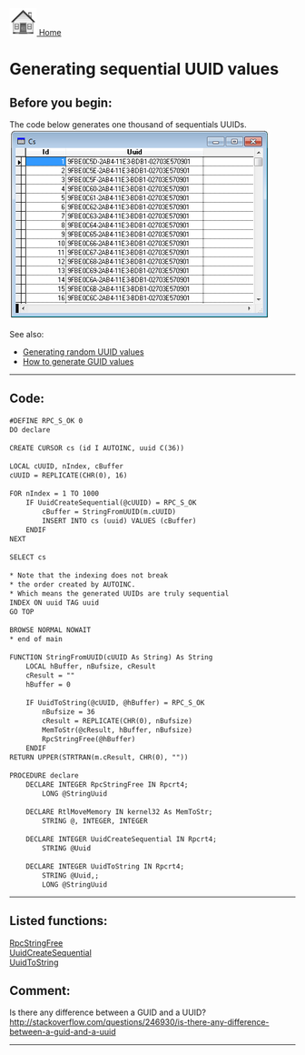 [<img src="../images/home.png"> Home ](https://github.com/VFPX/Win32API)  

# Generating sequential UUID values

## Before you begin:
The code below generates one thousand of sequentials UUIDs.  
![](../images/sequential_uuids.png)  

See also:

* [Generating random UUID values](sample_024.md)  
* [How to generate GUID values](sample_456.md)  
  
***  


## Code:
```foxpro  
#DEFINE RPC_S_OK 0
DO declare

CREATE CURSOR cs (id I AUTOINC, uuid C(36))

LOCAL cUUID, nIndex, cBuffer
cUUID = REPLICATE(CHR(0), 16)

FOR nIndex = 1 TO 1000
	IF UuidCreateSequential(@cUUID) = RPC_S_OK
		cBuffer = StringFromUUID(m.cUUID)
		INSERT INTO cs (uuid) VALUES (cBuffer)
	ENDIF
NEXT

SELECT cs

* Note that the indexing does not break
* the order created by AUTOINC.
* Which means the generated UUIDs are truly sequential
INDEX ON uuid TAG uuid
GO TOP

BROWSE NORMAL NOWAIT
* end of main

FUNCTION StringFromUUID(cUUID As String) As String
	LOCAL hBuffer, nBufsize, cResult
	cResult = ""
	hBuffer = 0

	IF UuidToString(@cUUID, @hBuffer) = RPC_S_OK
		nBufsize = 36
		cResult = REPLICATE(CHR(0), nBufsize)
		MemToStr(@cResult, hBuffer, nBufsize)
		RpcStringFree(@hBuffer)
	ENDIF
RETURN UPPER(STRTRAN(m.cResult, CHR(0), ""))

PROCEDURE declare
	DECLARE INTEGER RpcStringFree IN Rpcrt4;
		LONG @StringUuid
		
	DECLARE RtlMoveMemory IN kernel32 As MemToStr;
		STRING @, INTEGER, INTEGER
		
	DECLARE INTEGER UuidCreateSequential IN Rpcrt4;
		STRING @Uuid
		
	DECLARE INTEGER UuidToString IN Rpcrt4;
		STRING @Uuid,;
		LONG @StringUuid  
```  
***  


## Listed functions:
[RpcStringFree](../libraries/rpcrt4/RpcStringFree.md)  
[UuidCreateSequential](../libraries/rpcrt4/UuidCreateSequential.md)  
[UuidToString](../libraries/rpcrt4/UuidToString.md)  

## Comment:
Is there any difference between a GUID and a UUID?  
http://stackoverflow.com/questions/246930/is-there-any-difference-between-a-guid-and-a-uuid  
  
***  

